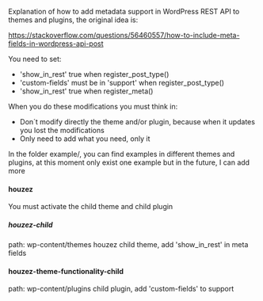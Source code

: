 Explanation of how to add metadata support in WordPress REST API to themes and plugins, the original idea is:

https://stackoverflow.com/questions/56460557/how-to-include-meta-fields-in-wordpress-api-post


You need to set:
- 'show_in_rest' true when register_post_type() 
- 'custom-fields' must be in 'support' when register_post_type()
- 'show_in_rest' true when register_meta()

When you do these modifications you must think in:
- Don´t modify directly the theme and/or plugin, because when it updates you lost the modifications
- Only need to add what you need, only it

In the folder example/, you can find examples in different themes and plugins, at this moment only exist one example
but in the future, I can add more 

#### houzez
You must activate the child theme and child plugin

##### houzez-child
path: wp-content/themes
houzez child theme, add 'show_in_rest' in meta fields


#### houzez-theme-functionality-child
path: wp-content/plugins
child plugin, add 'custom-fields' to support
